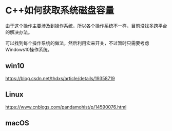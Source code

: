 # C++如何获取系统磁盘容量

由于这个操作主要涉及到操作系统，所以各个操作系统不一样，目前没找多跨平台的解决办法。

可以找到每个操作系统的做法，然后利用宏来开关，不过暂时只需要考虑Windows10操作系统。

## win10

https://blog.csdn.net/thdxs/article/details/19358719

## Linux

https://www.cnblogs.com/pandamohist/p/14590076.html

## macOS
